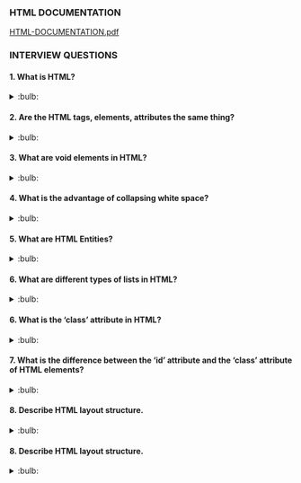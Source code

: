 ### HTML DOCUMENTATION

[HTML-DOCUMENTATION.pdf](https://github.com/aarthipriya2021/programming-overview-interview-questions-answers/files/8849662/HTML-DOCUMENTATION.pdf)


### INTERVIEW QUESTIONS

#### 1. What is HTML?

<details>
<summary>:bulb:</summary>
HTML is a markup language, which is used to structure the web page and and its content. 
</details>

#### 2. Are the HTML tags, elements, attributes the same thing?
<details>
<summary>:bulb:</summary>
<li>HTML tags are used to hold the HTML element.<br>

For Example :  ![image](https://user-images.githubusercontent.com/75599178/183475600-7abca317-f0f4-4abd-980c-f5f172b0eddd.png)
</li>
<li>HTML element holds the content.<br>
<li>HTML attributes are used to describe the characteristic of an HTML element in detail.</li>
 </li>

![image](https://user-images.githubusercontent.com/75599178/183480845-699de049-1e66-4b66-aa8f-79cb1a6c7729.png)

</details>

#### 3. What are void elements in HTML?
<details>
<summary>:bulb:</summary>
HTML elements which do not have closing tags or do not need to be closed are Void elements. For Example <br />, <img />, <hr />, etc.
</details>

#### 4. What is the advantage of collapsing white space?
<details>
<summary>:bulb:</summary>
<li>Collapsing white spaces decreases the transmission time between the server and the client because collapsing features remove unnecessary bytes that are occupied by the white spaces.</li>
<li>By mistake, if you leave extra white space, the browser will ignore it and display the UI perfectly.</li>

</details>

#### 5. What are HTML Entities?
<details>
<summary>:bulb:</summary>
In HTML some characters are reserved like ‘<’, ‘>’, ‘/’, etc. To use these characters in our webpage we need to use the character entities called HTML Entities. 

![image](https://user-images.githubusercontent.com/75599178/183559626-5c832ac7-f748-47a0-adad-6f3df3294555.png)

</details>

#### 6. What are different types of lists in HTML?
<details>
<summary>:bulb:</summary>

![image](https://user-images.githubusercontent.com/75599178/183560386-b0ada959-2534-444b-9cb3-0b625ed39005.png)

</details>

#### 6. What is the ‘class’ attribute in HTML?
<details>
<summary>:bulb:</summary>
<li>The class attribute is used to specify the class name for an html element.</li>
<li>Multiple elements can have same class value.</li>
<li>Also, it is mainly used to associate the styles written in the stylesheet with the HTML elements.</li>

</details>

#### 7. What is the difference between the ‘id’ attribute and the ‘class’ attribute of HTML elements?
<details>
<summary>:bulb:</summary>

**Class attribute** -  Multiple elements can associate. <br>
**Id attribute** - Only one element can have.

</details>

#### 8. Describe HTML layout structure.
<details>
<summary>:bulb:</summary>
Every webpage has different layout structure, But globally accepted way to structure the webpage  such as:

``` html
1. <header>: Stores the starting information about the web page.
2. <footer>: Represents the last section of the page.
3. <nav>: The navigation menu of the HTML page.
4. <article>: It is a set of information.
5. <section>: It is used inside the article block to define the basic structure of a page.
6. <aside>: Sidebar content of the page.
```

</details>

#### 8. Describe HTML layout structure.
<details>
<summary>:bulb:</summary>
Every webpage has different layout structure, But globally accepted way to structure the webpage  such as:
<li></li>
<li></li>
<li></li>
<li></li>
<li></li>
<li></li>
</details>
















